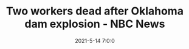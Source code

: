 ---
"title": "Two workers dead after Oklahoma dam explosion - NBC News"
"date": "2021-5-14 7:0:0"
"feed_name": "GOOGLENEWS"
"feed_website": "https://news.google.com/search?q=drilling%2Bincident&hl=en-US&gl=US&ceid=US:en"
"feed_rss": "https://news.google.com/rss/search?q=drilling%2Bincident&hl=en-US&gl=US&ceid=US:en"
"link": "https://www.nbcnews.com/news/us-news/two-workers-trapped-oklahoma-dam-after-explosion-n1267331"
"file": "_posts/33ba58312dc1506123ed9a973b182d78086f5960.md"
"accident": "1"
"drilling": "1"
---